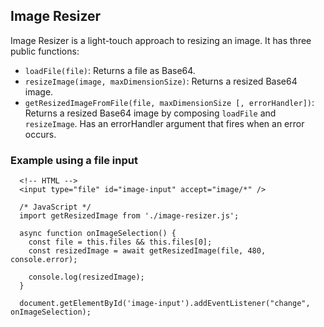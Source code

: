 ## Image Resizer

Image Resizer is a light-touch approach to resizing an image. It has three public functions:

* `loadFile(file)`: Returns a file as Base64.
* `resizeImage(image, maxDimensionSize)`: Returns a resized Base64 image.
* `getResizedImageFromFile(file, maxDimensionSize [, errorHandler])`: Returns a resized Base64 image by composing `loadFile` and `resizeImage`. Has an errorHandler argument that fires when an error occurs.

### Example using a file input

```
  <!-- HTML -->
  <input type="file" id="image-input" accept="image/*" />
```

```
  /* JavaScript */
  import getResizedImage from './image-resizer.js';

  async function onImageSelection() {
    const file = this.files && this.files[0];
    const resizedImage = await getResizedImage(file, 480, console.error);

    console.log(resizedImage);
  }

  document.getElementById('image-input').addEventListener("change", onImageSelection);
```

